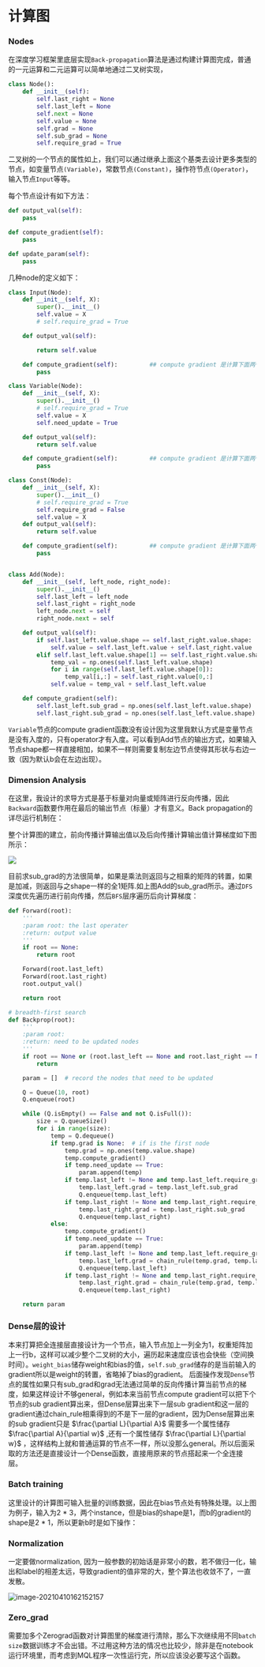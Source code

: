 # 计算图

### Nodes

在深度学习框架里底层实现`Back-propagation`算法是通过构建计算图完成，普通的一元运算和二元运算可以简单地通过二叉树实现，

```python
class Node():
    def __init__(self):
        self.last_right = None
        self.last_left = None
        self.next = None
        self.value = None
        self.grad = None
        self.sub_grad = None
        self.require_grad = True
```

二叉树的一个节点的属性如上，我们可以通过继承上面这个基类去设计更多类型的节点，如变量节点`(Variable)`，常数节点`(Constant)`，操作符节点`(Operator)`，输入节点`Input`等等。

每个节点设计有如下方法：

```python
def output_val(self):
    pass

def compute_gradient(self):
    pass

def update_param(self):
    pass
```

几种node的定义如下：

```python
class Input(Node):
    def __init__(self, X):
        super().__init__()
        self.value = X
        # self.require_grad = True

    def output_val(self):

        return self.value

    def compute_gradient(self):         ## compute gradient 是计算下面两个连接的节点，因此非operator的comput_gradient无作用
        pass

class Variable(Node):
    def __init__(self, X):
        super().__init__()
        # self.require_grad = True
        self.value = X
        self.need_update = True

    def output_val(self):
        return self.value

    def compute_gradient(self):         ## compute gradient 是计算下面两个连接的节点，因此非operator的comput_gradient无作用
        pass

class Const(Node):
    def __init__(self, X):
        super().__init__()
        # self.require_grad = True
        self.require_grad = False
        self.value = X
    def output_val(self):
        return self.value

    def compute_gradient(self):         ## compute gradient 是计算下面两个连接的节点，因此非operator的comput_gradient无作用
        pass


class Add(Node):
    def __init__(self, left_node, right_node):
        super().__init__()
        self.last_left = left_node
        self.last_right = right_node
        left_node.next = self
        right_node.next = self

    def output_val(self):
        if self.last_left.value.shape == self.last_right.value.shape:
            self.value = self.last_left.value + self.last_right.value
        elif self.last_left.value.shape[1] == self.last_right.value.shape[1]:      # 加bias的情况
            temp_val = np.ones(self.last_left.value.shape)
            for i in range(self.last_left.value.shape[0]):
                temp_val[i,:] = self.last_right.value[0,:]
            self.value = temp_val + self.last_left.value

    def compute_gradient(self):
        self.last_left.sub_grad = np.ones(self.last_left.value.shape)    ## 以左边节点大小为准
        self.last_right.sub_grad = np.ones(self.last_left.value.shape)
```

`Variable`节点的compute gradient函数没有设计因为这里我默认方式是变量节点是没有入度的，只有operator才有入度。可以看到Add节点的输出方式，如果输入节点shape都一样直接相加，如果不一样则需要复制左边节点使得其形状与右边一致（因为默认b会在左边出现）。

### Dimension Analysis

在这里，我设计的求导方式是基于标量对向量或矩阵进行反向传播，因此`Backward`函数要作用在最后的输出节点（标量）才有意义。Back propagation的详尽运行机制在：

[1]: https://aistudio.baidu.com/aistudio/education/lessonvideo/869145

整个计算图的建立，前向传播计算输出值以及后向传播计算输出值计算梯度如下图所示：

![](计算图.assets/graph.png)

目前求sub_grad的方法很简单，如果是乘法则返回与之相乘的矩阵的转置，如果是加减，则返回与之shape一样的全1矩阵.如上图Add的sub_grad所示。通过`DFS` 深度优先遍历进行前向传播，然后`BFS`层序遍历后向计算梯度：

```python
def Forward(root):
    '''
    :param root: the last operater
    :return: output value 
    '''
    if root == None:
        return root

    Forward(root.last_left)
    Forward(root.last_right)
    root.output_val()

    return root

# breadth-first search
def Backprop(root):
    '''
    :param root:
    :return: need to be updated nodes
    '''
    if root == None or (root.last_left == None and root.last_right == None):
        return

    param = []  # record the nodes that need to be updated

    Q = Queue(10, root)
    Q.enqueue(root)

    while (Q.isEmpty() == False and not Q.isFull()):
        size = Q.queueSize()
        for i in range(size):
            temp = Q.dequeue()
            if temp.grad is None:  # if is the first node
                temp.grad = np.ones(temp.value.shape)
                temp.compute_gradient()
                if temp.need_update == True:
                    param.append(temp)
                if temp.last_left != None and temp.last_left.require_grad:
                    temp.last_left.grad = temp.last_left.sub_grad
                    Q.enqueue(temp.last_left)
                if temp.last_right != None and temp.last_right.require_grad:
                    temp.last_right.grad = temp.last_right.sub_grad
                    Q.enqueue(temp.last_right)
            else:
                temp.compute_gradient()
                if temp.need_update == True:
                    param.append(temp)
                if temp.last_left != None and temp.last_left.require_grad:
                    temp.last_left.grad = chain_rule(temp.grad, temp.last_left.sub_grad, 'l')
                    Q.enqueue(temp.last_left)
                if temp.last_right != None and temp.last_right.require_grad:
                    temp.last_right.grad = chain_rule(temp.grad, temp.last_right.sub_grad, 'r')
                    Q.enqueue(temp.last_right)

    return param

```



### Dense层的设计

本来打算把全连接层直接设计为一个节点，输入节点加上一列全为1，权重矩阵加上一行b，这样可以减少整个二叉树的大小，遍历起来速度应该也会快些（空间换时间）。`weight_bias`储存weight和bias的值，`self.sub_grad`储存的是当前输入的gradient所以是weight的转置，省略掉了bias的gradient。 后面操作发现`Dense`节点的属性如果只有sub_grad和grad无法通过简单的反向传播计算当前节点的梯度，如果这样设计不够general，例如本来当前节点compute gradient可以把下个节点的sub gradient算出来，但Dense层算出来下一层sub gradient和这一层的gradient通过chain_rule相乘得到的不是下一层的gradient，因为Dense层算出来的sub gradient只是 $\frac{\partial L}{\partial A}$ 需要多一个属性储存 $\frac{\partial A}{\partial w}$ ,还有一个属性储存 $\frac{\partial L}{\partial w}$ ，这样结构上就和普通运算的节点不一样，所以没那么general。所以后面采取的方法还是直接设计一个Dense函数，直接用原来的节点搭起来一个全连接层。

### Batch training

这里设计的计算图可输入批量的训练数据，因此在bias节点处有特殊处理。以上图为例子，输入为2 * 3，两个instance，但是bias的shape是1，而b的gradient的shape是2 * 1，所以更新b时是如下操作：



### Normalization

一定要做normalization, 因为一般参数的初始话是非常小的数，若不做归一化，输出和label的相差太远，导致gradient的值非常的大，整个算法也收敛不了，一直发散。

![image-20210410162152157](计算图.assets/image-20210410162152157.png)

### Zero_grad

需要加多个Zerograd函数对计算图里的梯度进行清除，那么下次继续用不同`batch size`数据训练才不会出错。不过用这种方法的情况也比较少，除非是在notebook运行环境里，而考虑到MQL程序一次性运行完，所以应该没必要写这个函数。